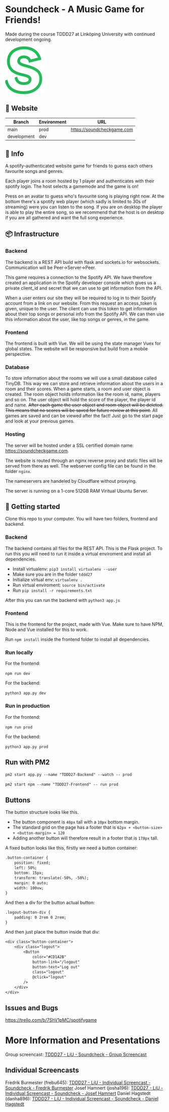 # Soundcheck - A Music Game for Friends!
Made during the course TDDD27 at Linköping University with continued development ongoing.

![Soundcheck Logo](https://raw.githubusercontent.com/fredrikburmester/Soundcheck/master/frontend/src/assets/soundcheck-logo.png)

## 🚀 Website

|Branch      |Environment|URL                           |
|------------|-----------|------------------------------|
|main        |prod       |https://soundcheckgame.com    |
|development |dev        |                              |

## 🔎 Info

A spotify-authenticated website game for friends to guess each others favourite songs and genres. 

Each player joins a room hosted by 1 player and authenticates with their spotify login. The host selects a gamemode and the game is on!

Press on an avatar to guess who's favourite song is playing right now. At the bottom there's a spotify web player (which sadly is limited to 30s of streaming) were you can listen to the song. If you are on desktop the player is able to play the entire song, so we recommend that the host is on desktop if you are all gathered and want the full song experience.

## 📦 Infrastructure
### Backend
The backend is a REST API build with flask and sockets.io for websockets. Communication will be Peer->Server->Peer.

This game requires a connection to the Spotify API. We have therefore created an application in the Spotify developer console which gives us a private client_id and secret that we can use to get information from the API. 

When a user enters our site they will be required to log in to their Spotify account from a link on our website. From this request an access_token is given, unique to the user. The client can use this token to get information about their top songs or personal info from the Spotify API. We can then use this information about the user, like top songs or genres, in the game. 

### Frontend
The frontend is built with Vue. We will be using the state manager Vuex for global states. The website will be responsive but build from a mobile perspective. 

### Database
To store information about the rooms we will use a small database called TinyDB. This way we can store and retrieve information about the users in a room and their scores. When a game starts, a room and user object is created. The room object holds information like the room id, name, players and so on. The user object will hold the score of the player, the player id and name. ~~After each game the user object and room object will be deleted. This means that no scores will be saved for future review at this point.~~ All games are saved and can be viewed after the fact! Just go to the start page and look at your previous games.
### Hosting
The server will be hosted under a SSL certified domain name: https://soundcheckgame.com. 

The website is routed through an nginx reverse proxy and static files will be served from there as well. The webserver config file can be found in the folder `nginx`. 

The nameservers are handeled by Cloudflare without proxying. 

The server is running on a 1-core 512GB RAM Viritual Ubuntu Server.

## 🔆 Getting started

Clone this repo to your computer. You will have two folders, frontend and backend. 

### Backend
The backend contains all files for the REST API. This is the Flask project. To run this you will need to run it inside a virtual enviroment and install all dependencies. 

- Install virtualenv: `pip3 install virtualenv --user`
- Make sure you are in the folder `tddd27`
- Initialize virtual env: `virtualenv .`
- Run virtual enviroment: `source bin/activate`
- Run `pip install -r requirements.txt`

After this you can run the backend with `python3 app.js` 

### Frontend
This is the frontend for the project, made with Vue. Make sure to have NPM, Node and Vue installed for this to work.

Run `npm install` inside the frontend folder to install all dependencies. 

### Run locally 
For the frontend:

`npm run dev`

For the backend:

`python3 app.py dev`

### Run in production 
For the frontend:

`npm run prod`

For the backend:

`python3 app.py prod`

## Run with PM2

`pm2 start app.py --name "TDDD27-Backend" --watch -- prod`

`pm2 start npm --name "TDDD27-Frontend" -- run prod`

## Buttons
The button structure looks like this. 

- The button component is `48px` tall with a `10px` bottom margin. 
- The standard grid on the page has a footer that is `62px + <button-size> + <button-margin> = 120`
- Adding another button will therefore result in a footer that is `178px` tall.   

A fixed button looks like this, firstly we need a button container: 
```
.button-container {
    position: fixed;
    left: 50%;
    bottom: 15px;
    transform: translate(-50%, -50%);
    margin: 0 auto;
    width: 100vw;
}

```
And then a div for the button actual button: 
```
.logout-button-div {
    padding: 0 2rem 0 2rem;
}
```
And then just place the button inside that div: 
```
<div class="button-container">
    <div class="logout">
        <Button
            color="#CD1A2B"
            button-link="/logout"
            button-text="Log out"
            class="logout"
            @click="logout"
        />
    </div>
</div>
```

## Issues and Bugs
https://trello.com/b/7ShV1pMC/spotifygame

# More Information and Presentations 
Group screencast: [TDDD27 - LiU - Soundcheck - Group Screencast](https://youtu.be/Ds02lgNWZ20)

## Individual Screencasts 
Fredrik Burmester (frebu645): [TDDD27 - LiU - Individual Screencast - Soundcheck - Fredrik Burmester](https://youtu.be/DkEs84ja3XI)
Josef Hamnert (josha196): [TDDD27 - LiU - Individual Screencast - Soundcheck - Josef Hamnert](https://youtu.be/mitou7tS_KI)
Daniel Hagstedt (danha896): [TDDD27 - LiU - Individual Screencast - Soundcheck - Daniel Hagstedt](https://youtu.be/Jh9TE5do6Os)

